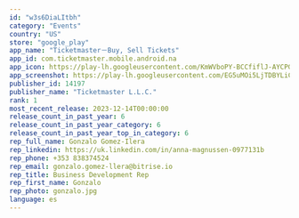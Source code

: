 ```yaml
---
id: "w3s6DiaLItbh"
category: "Events"
country: "US"
store: "google_play"
app_name: "Ticketmaster－Buy, Sell Tickets"
app_id: com.ticketmaster.mobile.android.na
app_icon: https://play-lh.googleusercontent.com/KmWVboPY-BCCfiflJ-AYCPGBv86QLMsXsSpvQksC0DVR8ENV0lh-lwHnXrekpHwbQA
app_screenshot: https://play-lh.googleusercontent.com/EG5uMOi5LjTDBYLiCatuxIbOoZEqYk7zq8kmyM_dfnJSQw4xzSshP6pHuyaDJFKT3lU
publisher_id: 14197
publisher_name: "Ticketmaster L.L.C."
rank: 1
most_recent_release: 2023-12-14T00:00:00
release_count_in_past_year: 6
release_count_in_past_year_category: 6
release_count_in_past_year_top_in_category: 6
rep_full_name: Gonzalo Gomez-Ilera
rep_linkedin: https://uk.linkedin.com/in/anna-magnussen-0977131b
rep_phone: +353 838374524
rep_email: gonzalo.gomez-llera@bitrise.io
rep_title: Business Development Rep
rep_first_name: Gonzalo
rep_photo: gonzalo.jpg
language: es
---
```

